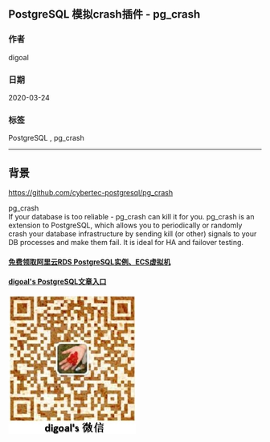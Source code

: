## PostgreSQL 模拟crash插件 - pg_crash  
  
### 作者                                                                                                                                                          
digoal                                                                                                                                                                                                                                                                            
### 日期                                                                                                                                                                                                   
2020-03-24                                                                                                                                                                                                                                                                                                                                                         
### 标签                                                                                                                                                                                                   
PostgreSQL , pg_crash     
                                                                                                       
----                                                                                                 
                                                                                                            
## 背景            
https://github.com/cybertec-postgresql/pg_crash  
  
pg_crash  
If your database is too reliable - pg_crash can kill it for you. pg_crash is an extension to PostgreSQL, which allows you to periodically or randomly crash your database infrastructure by sending kill (or other) signals to your DB processes and make them fail. It is ideal for HA and failover testing.  
  
#### [免费领取阿里云RDS PostgreSQL实例、ECS虚拟机](https://www.aliyun.com/database/postgresqlactivity "57258f76c37864c6e6d23383d05714ea")
  
  
#### [digoal's PostgreSQL文章入口](https://github.com/digoal/blog/blob/master/README.md "22709685feb7cab07d30f30387f0a9ae")
  
  
![digoal's weixin](../pic/digoal_weixin.jpg "f7ad92eeba24523fd47a6e1a0e691b59")
  
